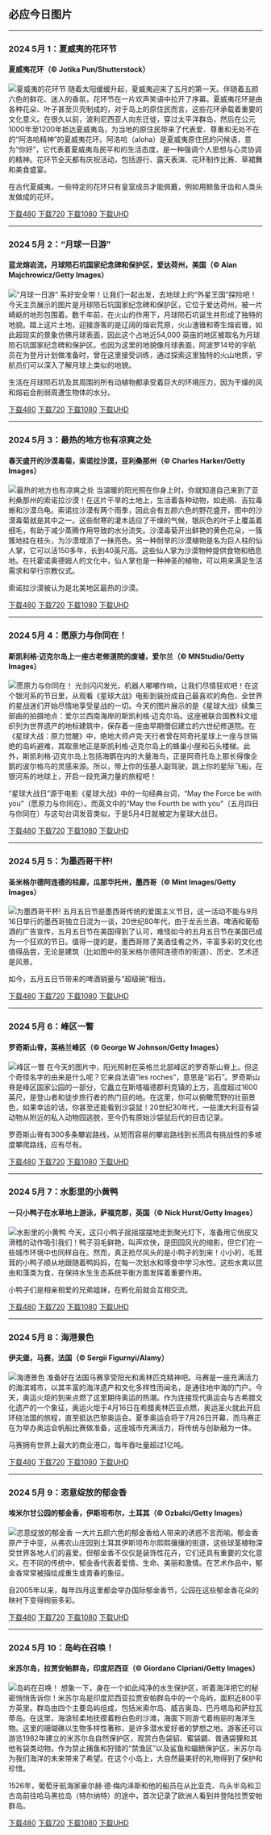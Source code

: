 ## 必应今日图片

---
### 2024 5月 1：夏威夷的花环节
#### 夏威夷花环（© Jotika Pun/Shutterstock）
![夏威夷的花环节](https://cn.bing.com/th?id=OHR.HawaiianLei_ZH-CN7857272499_800x480.jpg&rf=LaDigue_800x480.jpg "夏威夷的花环节")
随着太阳缓缓升起，夏威夷迎来了五月的第一天。伴随着五颜六色的鲜花、迷人的香氛，花环节在一片欢声笑语中拉开了序幕。夏威夷花环是由各种花朵、叶子甚至贝壳制成的，对于岛上的原住民而言，这些花环承载着重要的文化意义。在很久以前，波利尼西亚人向东迁徙，穿过太平洋群岛，然后在公元1000年至1200年抵达夏威夷岛，为当地的原住民带来了代表爱、尊重和无处不在的“阿洛哈精神”的夏威夷花环。阿洛哈（aloha）是夏威夷原住民的问候语，意为“你好”，它代表着夏威夷岛民平和的生活态度，是一种强调个人思想与心灵协调的精神。花环节全天都有庆祝活动，包括游行、露天表演、花环制作比赛、草裙舞和美食盛宴。

在古代夏威夷，一些特定的花环只有皇室成员才能佩戴，例如用鲸鱼牙齿和人类头发做成的花环。

[下载480](https://cn.bing.com/th?id=OHR.HawaiianLei_ZH-CN7857272499_800x480.jpg&rf=LaDigue_800x480.jpg "夏威夷花环")
[下载720](https://cn.bing.com/th?id=OHR.HawaiianLei_ZH-CN7857272499_1024x768.jpg&rf=LaDigue_1024x768.jpg "夏威夷花环")
[下载1080](https://cn.bing.com/th?id=OHR.HawaiianLei_ZH-CN7857272499_1920x1080.jpg&rf=LaDigue_1920x1080.jpg "夏威夷花环")
[下载UHD](https://cn.bing.com/th?id=OHR.HawaiianLei_ZH-CN7857272499_UHD.jpg&rf=LaDigue_UHD.jpg "夏威夷花环")


---
### 2024 5月 2：“月球一日游”
#### 蓝龙熔岩流，月球陨石坑国家纪念碑和保护区，爱达荷州，美国（© Alan Majchrowicz/Getty Images）
![“月球一日游”](https://cn.bing.com/th?id=OHR.CratersOfTheMoon_ZH-CN8971565042_800x480.jpg&rf=LaDigue_800x480.jpg "“月球一日游”")
系好安全带！让我们一起出发，去地球上的“外星王国”探险吧！今天主页展示的图片是月球陨石坑国家纪念碑和保护区，它位于爱达荷州，被一片崎岖的地形包围着。数千年前，在火山的作用下，月球陨石坑诞生并形成了独特的地貌。踏上这片土地，迎接游客的是辽阔的熔岩荒原，火山渣锥和寄生熔岩锥，如此超现实的景象仿佛月球表面，因此这个占地近54,000 英亩的地区被取名为月球陨石坑国家纪念碑和保护区。也因为这里的地貌像月球表面，阿波罗14号的宇航员在为登月计划做准备时，曾在这里接受训练，通过探索这里独特的火山地质，宇航员们可以深入了解月球上类似的地貌。

生活在月球陨石坑及其周围的所有动植物都承受着巨大的环境压力，因为干燥的风和熔岩会削弱周遭生物体的水分。

[下载480](https://cn.bing.com/th?id=OHR.CratersOfTheMoon_ZH-CN8971565042_800x480.jpg&rf=LaDigue_800x480.jpg "蓝龙熔岩流，月球陨石坑国家纪念碑和保护区，爱达荷州，美国")
[下载720](https://cn.bing.com/th?id=OHR.CratersOfTheMoon_ZH-CN8971565042_1024x768.jpg&rf=LaDigue_1024x768.jpg "蓝龙熔岩流，月球陨石坑国家纪念碑和保护区，爱达荷州，美国")
[下载1080](https://cn.bing.com/th?id=OHR.CratersOfTheMoon_ZH-CN8971565042_1920x1080.jpg&rf=LaDigue_1920x1080.jpg "蓝龙熔岩流，月球陨石坑国家纪念碑和保护区，爱达荷州，美国")
[下载UHD](https://cn.bing.com/th?id=OHR.CratersOfTheMoon_ZH-CN8971565042_UHD.jpg&rf=LaDigue_UHD.jpg "蓝龙熔岩流，月球陨石坑国家纪念碑和保护区，爱达荷州，美国")


---
### 2024 5月 3：最热的地方也有凉爽之处
#### 春天盛开的沙漠毒菊，索诺拉沙漠，亚利桑那州（© Charles Harker/Getty Images）
![最热的地方也有凉爽之处](https://cn.bing.com/th?id=OHR.SonoranSpring_ZH-CN9246678734_800x480.jpg&rf=LaDigue_800x480.jpg "最热的地方也有凉爽之处")
当温暖的阳光照在你身上时，你就知道自己来到了亚利桑那州的索诺拉沙漠！在这片干旱的土地上，生活着各种动物，如走鹃、吉拉毒蜥和沙漠乌龟。索诺拉沙漠有两个雨季，因此会有五颜六色的野花盛开，图中的沙漠毒菊就是其中之一。这些耐寒的灌木适应了干燥的气候，银灰色的叶子上覆盖着细毛，有助于减少蒸腾作用导致的水分流失。沙漠毒菊开出鲜艳的黄色花朵，一簇簇地挂在枝头，为沙漠增添了一抹亮色。另一种耐旱的沙漠植物是名为巨人柱的仙人掌，它可以活150多年，长到40英尺高。这些仙人掌为沙漠物种提供食物和栖息地。在托霍诺奥德姆人的文化中，仙人掌也是一种神圣的植物，可以用来满足生活需求和举行宗教仪式。

索诺拉沙漠被认为是北美地区最热的沙漠。

[下载480](https://cn.bing.com/th?id=OHR.SonoranSpring_ZH-CN9246678734_800x480.jpg&rf=LaDigue_800x480.jpg "春天盛开的沙漠毒菊，索诺拉沙漠，亚利桑那州")
[下载720](https://cn.bing.com/th?id=OHR.SonoranSpring_ZH-CN9246678734_1024x768.jpg&rf=LaDigue_1024x768.jpg "春天盛开的沙漠毒菊，索诺拉沙漠，亚利桑那州")
[下载1080](https://cn.bing.com/th?id=OHR.SonoranSpring_ZH-CN9246678734_1920x1080.jpg&rf=LaDigue_1920x1080.jpg "春天盛开的沙漠毒菊，索诺拉沙漠，亚利桑那州")
[下载UHD](https://cn.bing.com/th?id=OHR.SonoranSpring_ZH-CN9246678734_UHD.jpg&rf=LaDigue_UHD.jpg "春天盛开的沙漠毒菊，索诺拉沙漠，亚利桑那州")


---
### 2024 5月 4：愿原力与你同在！
#### 斯凯利格·迈克尔岛上一座古老修道院的废墟，爱尔兰（© MNStudio/Getty Images）
![愿原力与你同在！](https://cn.bing.com/th?id=OHR.JediMonastery_ZH-CN0091557941_800x480.jpg&rf=LaDigue_800x480.jpg "愿原力与你同在！")
光剑闪闪发光，机器人嘟嘟作响，让我们尽情狂欢吧！在这个银河系的节日里，从观看《星球大战》电影到装扮成自己最喜欢的角色，全世界的星战迷们开始尽情地享受星战的一切。今天的图片展示的是《星球大战》续集三部曲的拍摄地点：爱尔兰西南海岸的斯凯利格·迈克尔岛。这座被联合国教科文组织列为世界遗产的地标建筑中，保存着一座由早期僧侣建立的六世纪修道院。在《星球大战：原力觉醒》中，绝地大师卢克·天行者曾在阿奇托星球上一座与世隔绝的岛屿避难，其取景地正是斯凯利格·迈克尔岛上的蜂巢小屋和石头楼梯。此外，斯凯利格·迈克尔岛上包括海鹦在内的大量海鸟，正是阿奇托岛上那长得像企鹅的波尔格鸟的灵感来源。所以，带上你的伍基人副驾驶，跳上你的星际飞船，在银河系的地球上，开启一段充满力量的旅程吧！

“星球大战日”源于电影《星球大战》中的一句经典台词，“May the Force be with you”（愿原力与你同在）。而英文中的“May the Fourth be with you”（五月四日与你同在）与这句台词发音类似，于是5月4日就被定为星球大战日。

[下载480](https://cn.bing.com/th?id=OHR.JediMonastery_ZH-CN0091557941_800x480.jpg&rf=LaDigue_800x480.jpg "斯凯利格·迈克尔岛上一座古老修道院的废墟，爱尔兰")
[下载720](https://cn.bing.com/th?id=OHR.JediMonastery_ZH-CN0091557941_1024x768.jpg&rf=LaDigue_1024x768.jpg "斯凯利格·迈克尔岛上一座古老修道院的废墟，爱尔兰")
[下载1080](https://cn.bing.com/th?id=OHR.JediMonastery_ZH-CN0091557941_1920x1080.jpg&rf=LaDigue_1920x1080.jpg "斯凯利格·迈克尔岛上一座古老修道院的废墟，爱尔兰")
[下载UHD](https://cn.bing.com/th?id=OHR.JediMonastery_ZH-CN0091557941_UHD.jpg&rf=LaDigue_UHD.jpg "斯凯利格·迈克尔岛上一座古老修道院的废墟，爱尔兰")


---
### 2024 5月 5：为墨西哥干杯!
#### 圣米格尔德阿连德的柱廊，瓜那华托州，墨西哥（© Mint Images/Getty Images）
![为墨西哥干杯!](https://cn.bing.com/th?id=OHR.SanMiguelAllende_ZH-CN1840507091_800x480.jpg&rf=LaDigue_800x480.jpg "为墨西哥干杯!")
五月五日节是墨西哥传统的爱国主义节日，这一活动不能与9月16日举行的墨西哥独立日混为一谈，20世纪80年代，由于龙舌兰酒、啤酒和葡萄酒的广告宣传，五月五日节在美国得到了认可，难怪如今的五月五日节在美国已成为一个狂欢的节日。值得一提的是，墨西哥除了美酒佳肴之外，丰富多彩的文化也值得品尝，无论是建筑（比如图中的圣米格尔德阿连德市的街道）、历史、艺术还是风景。

如今，五月五日节带来的啤酒销量与“超级碗”相当。

[下载480](https://cn.bing.com/th?id=OHR.SanMiguelAllende_ZH-CN1840507091_800x480.jpg&rf=LaDigue_800x480.jpg "圣米格尔德阿连德的柱廊，瓜那华托州，墨西哥")
[下载720](https://cn.bing.com/th?id=OHR.SanMiguelAllende_ZH-CN1840507091_1024x768.jpg&rf=LaDigue_1024x768.jpg "圣米格尔德阿连德的柱廊，瓜那华托州，墨西哥")
[下载1080](https://cn.bing.com/th?id=OHR.SanMiguelAllende_ZH-CN1840507091_1920x1080.jpg&rf=LaDigue_1920x1080.jpg "圣米格尔德阿连德的柱廊，瓜那华托州，墨西哥")
[下载UHD](https://cn.bing.com/th?id=OHR.SanMiguelAllende_ZH-CN1840507091_UHD.jpg&rf=LaDigue_UHD.jpg "圣米格尔德阿连德的柱廊，瓜那华托州，墨西哥")


---
### 2024 5月 6：峰区一瞥
#### 罗奇斯山脊，英格兰峰区（© George W Johnson/Getty Images）
![峰区一瞥](https://cn.bing.com/th?id=OHR.TheRoachesPeakDistrict_ZH-CN2657532467_800x480.jpg&rf=LaDigue_800x480.jpg "峰区一瞥")
在今天的图片中，阳光照射在英格兰北部峰区的罗奇斯山脊上。但这个奇怪名字的由来是什么呢？它来自法语“les roches”，意思是“岩石”。罗奇斯山脊是峰区国家公园的一部分，它矗立在斯塔福德郡利克镇的上方，高度超过1600英尺，是登山者和徒步旅行者的热门目的地。在这里，你可以俯瞰荒野的壮丽景色，如果幸运的话，你甚至还能看到沙袋鼠！20世纪30年代，一些澳大利亚有袋动物从附近的私人动物园逃脱，至今仍有原始沙袋鼠后代的目击记录。

罗奇斯山脊有300多条攀岩路线，从短而容易的攀岩路线到长而具有挑战性的多坡度攀爬路线，应有尽有。

[下载480](https://cn.bing.com/th?id=OHR.TheRoachesPeakDistrict_ZH-CN2657532467_800x480.jpg&rf=LaDigue_800x480.jpg "罗奇斯山脊，英格兰峰区")
[下载720](https://cn.bing.com/th?id=OHR.TheRoachesPeakDistrict_ZH-CN2657532467_1024x768.jpg&rf=LaDigue_1024x768.jpg "罗奇斯山脊，英格兰峰区")
[下载1080](https://cn.bing.com/th?id=OHR.TheRoachesPeakDistrict_ZH-CN2657532467_1920x1080.jpg&rf=LaDigue_1920x1080.jpg "罗奇斯山脊，英格兰峰区")
[下载UHD](https://cn.bing.com/th?id=OHR.TheRoachesPeakDistrict_ZH-CN2657532467_UHD.jpg&rf=LaDigue_UHD.jpg "罗奇斯山脊，英格兰峰区")


---
### 2024 5月 7：水影里的小黄鸭
#### 一只小鸭子在水草地上游泳，萨福克郡，英国（© Nick Hurst/Getty Images）
![水影里的小黄鸭](https://cn.bing.com/th?id=OHR.LittleDuckling_ZH-CN2922471258_800x480.jpg&rf=LaDigue_800x480.jpg "水影里的小黄鸭")
今天，这只小鸭子摇摇摆摆地走到聚光灯下，准备用它俏皮又滑稽的动作吸引我们！鸭子羽毛鲜艳，叫声欢快，是田园风光的缩影，但它们在一些城市环境中也同样自在。然而，真正抢尽风头的是小鸭子的到来！小小的，毛茸茸的小鸭子顺从地跟随着鸭妈妈，在每一次划水和啄食中学习水性。这些水禽以昆虫和藻类为食，在保持水生生态系统平衡方面发挥着重要作用。

小鸭子们是相亲相爱的兄弟姐妹，在孵化前就会互相交流。

[下载480](https://cn.bing.com/th?id=OHR.LittleDuckling_ZH-CN2922471258_800x480.jpg&rf=LaDigue_800x480.jpg "一只小鸭子在水草地上游泳，萨福克郡，英国")
[下载720](https://cn.bing.com/th?id=OHR.LittleDuckling_ZH-CN2922471258_1024x768.jpg&rf=LaDigue_1024x768.jpg "一只小鸭子在水草地上游泳，萨福克郡，英国")
[下载1080](https://cn.bing.com/th?id=OHR.LittleDuckling_ZH-CN2922471258_1920x1080.jpg&rf=LaDigue_1920x1080.jpg "一只小鸭子在水草地上游泳，萨福克郡，英国")
[下载UHD](https://cn.bing.com/th?id=OHR.LittleDuckling_ZH-CN2922471258_UHD.jpg&rf=LaDigue_UHD.jpg "一只小鸭子在水草地上游泳，萨福克郡，英国")


---
### 2024 5月 8：海港景色
#### 伊夫堡，马赛，法国（© Sergii Figurnyi/Alamy）
![海港景色](https://cn.bing.com/th?id=OHR.PortMarseille_ZH-CN3194394496_800x480.jpg&rf=LaDigue_800x480.jpg "海港景色")
准备好在法国马赛享受阳光和奥林匹克精神吧。马赛是一座充满活力的海滨城市，以其丰富的海洋遗产和文化多样性而闻名，是通往地中海的门户。今天，奥运火炬的到来点燃了这里期待奥运的热潮。作为连接现代奥运会与古希腊文化遗产的一个象征，奥运火炬于4月16日在希腊奥林匹亚点燃，奥运圣火就此开启环绕法国的旅程，直至抵达巴黎奥运会。夏季奥运会将于7月26日开幕，而马赛正在为举办奥运会帆船比赛做准备，这座城市充满活力，将传统与创新融为一体。

马赛拥有世界上最大的商业港口，每年吞吐量超过1亿吨。

[下载480](https://cn.bing.com/th?id=OHR.PortMarseille_ZH-CN3194394496_800x480.jpg&rf=LaDigue_800x480.jpg "伊夫堡，马赛，法国")
[下载720](https://cn.bing.com/th?id=OHR.PortMarseille_ZH-CN3194394496_1024x768.jpg&rf=LaDigue_1024x768.jpg "伊夫堡，马赛，法国")
[下载1080](https://cn.bing.com/th?id=OHR.PortMarseille_ZH-CN3194394496_1920x1080.jpg&rf=LaDigue_1920x1080.jpg "伊夫堡，马赛，法国")
[下载UHD](https://cn.bing.com/th?id=OHR.PortMarseille_ZH-CN3194394496_UHD.jpg&rf=LaDigue_UHD.jpg "伊夫堡，马赛，法国")


---
### 2024 5月 9：恣意绽放的郁金香
#### 埃米尔甘公园的郁金香，伊斯坦布尔，土耳其（© Ozbalci/Getty Images）
![恣意绽放的郁金香](https://cn.bing.com/th?id=OHR.EmirganPark_ZH-CN3394557999_800x480.jpg&rf=LaDigue_800x480.jpg "恣意绽放的郁金香")
一大片五颜六色的郁金香给人带来的诱惑不言而喻。郁金香原产于中亚，从弗农山庄园到土耳其伊斯坦布尔熙熙攘攘的街道，这些球茎植物深受世界各地人们的喜爱。但郁金香不仅仅是装饰性花卉，它们还具有重要的文化意义。在不同的传统中，郁金香代表着爱情、生命、美丽和激情。在艺术作品中，郁金香常常被描绘成重生或青春的象征。

自2005年以来，每年四月这里都会举办国际郁金香节，公园在这些郁金香花朵的映衬下变得绚丽多彩。

[下载480](https://cn.bing.com/th?id=OHR.EmirganPark_ZH-CN3394557999_800x480.jpg&rf=LaDigue_800x480.jpg "埃米尔甘公园的郁金香，伊斯坦布尔，土耳其")
[下载720](https://cn.bing.com/th?id=OHR.EmirganPark_ZH-CN3394557999_1024x768.jpg&rf=LaDigue_1024x768.jpg "埃米尔甘公园的郁金香，伊斯坦布尔，土耳其")
[下载1080](https://cn.bing.com/th?id=OHR.EmirganPark_ZH-CN3394557999_1920x1080.jpg&rf=LaDigue_1920x1080.jpg "埃米尔甘公园的郁金香，伊斯坦布尔，土耳其")
[下载UHD](https://cn.bing.com/th?id=OHR.EmirganPark_ZH-CN3394557999_UHD.jpg&rf=LaDigue_UHD.jpg "埃米尔甘公园的郁金香，伊斯坦布尔，土耳其")


---
### 2024 5月 10：岛屿在召唤！
#### 米苏尔岛，拉贾安帕群岛，印度尼西亚（© Giordano Cipriani/Getty Images）
![岛屿在召唤！](https://cn.bing.com/th?id=OHR.MisoolRajaAmpat_ZH-CN3557473032_800x480.jpg&rf=LaDigue_800x480.jpg "岛屿在召唤！")
想象一下，身在一个如此纯净的水生保护区，听着海洋把它的秘密悄悄告诉你！米苏尔岛是印度尼西亚拉贾安帕群岛中的一个岛屿，面积近800平方英里。群岛由四个主要岛屿组成，包括米索尔岛、威吉奥岛、巴丹塔岛和萨拉瓦蒂岛。在这里，海浪轻柔地抚摸着粉白色的沙滩，海面下则游弋着绚丽的海洋生物。这里的珊瑚礁以生物多样性著称，是许多潜水爱好者的梦想之地。游客还可以游览1982年建立的米苏尔岛自然保护区，观赏白色袋貂、蜜袋鼯、普通袋狸和其他有袋类动物。作为禁止捕鱼和狩猎的“禁渔区”以及鲨鱼和蝠鲼保护区，米苏尔岛为我们海洋的未来带来了希望。在这个小岛上，大自然最美好的礼物得到了保护和珍惜。

1526年，葡萄牙航海家豪尔赫·德·梅内泽斯和他的船员在从比亚克、鸟头半岛和卫古岛前往哈马黑拉岛（特尔纳特）的途中，首次记录了欧洲人看到并登陆拉贾安帕群岛。

[下载480](https://cn.bing.com/th?id=OHR.MisoolRajaAmpat_ZH-CN3557473032_800x480.jpg&rf=LaDigue_800x480.jpg "米苏尔岛，拉贾安帕群岛，印度尼西亚")
[下载720](https://cn.bing.com/th?id=OHR.MisoolRajaAmpat_ZH-CN3557473032_1024x768.jpg&rf=LaDigue_1024x768.jpg "米苏尔岛，拉贾安帕群岛，印度尼西亚")
[下载1080](https://cn.bing.com/th?id=OHR.MisoolRajaAmpat_ZH-CN3557473032_1920x1080.jpg&rf=LaDigue_1920x1080.jpg "米苏尔岛，拉贾安帕群岛，印度尼西亚")
[下载UHD](https://cn.bing.com/th?id=OHR.MisoolRajaAmpat_ZH-CN3557473032_UHD.jpg&rf=LaDigue_UHD.jpg "米苏尔岛，拉贾安帕群岛，印度尼西亚")
